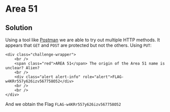 # Area 51

## Solution

Using a tool like [Postman](https://www.getpostman.com/) we are able to try out multiple HTTP methods. It appears that `GET` and `POST` are protected but not the others. Using `PUT`:

```
<div class="challenge-wrapper">
	<br />
	<span class="red">AREA 51</span> The origin of the Area 51 name is unclear? Alien?
	<br />
	<div class="alert alert-info" role="alert">FLAG-w4KRr557y626izv567758O52</div>
	<br />
	<br />
</div>
```

And we obtain the Flag `FLAG-w4KRr557y626izv567758O52`